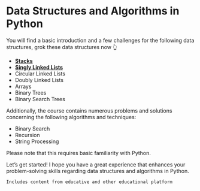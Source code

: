 # Data Structures and Algorithms in Python
You will find a basic introduction and a few challenges for the following data structures, grok these data structures now 👆

- **[Stacks](/stack/README.md)**
- **[Singly Linked Lists](/singly-linked-lists/README.md)**
- Circular Linked Lists
- Doubly Linked Lists
- Arrays
- Binary Trees
- Binary Search Trees

Additionally, the course contains numerous problems and solutions concerning the following algorithms and techniques:

- Binary Search
- Recursion
- String Processing

Please note that this requires basic familiarity with Python.

Let’s get started! I hope you have a great experience that enhances your problem-solving skills regarding data structures and algorithms in Python.


`Includes content from educative and other educational platform`